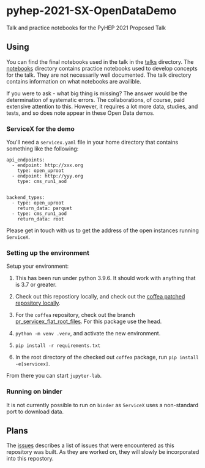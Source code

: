 # pyhep-2021-SX-OpenDataDemo
 Talk and practice notebooks for the PyHEP 2021 Proposed Talk

## Using

You can find the final notebooks used in the talk in the [talks](tree/main/talk) directory. The [notebooks](tree/main/notebooks) directory contains practice notebooks used to develop concepts for the talk. They are not necessarily well documented. The talk directory contains information on what notebooks are availible.

If you were to ask - what big thing is missing? The answer would be the determination of systematic errors. The collaborations, of course, paid extensive attention to this. However, it requires a lot more data, studies, and tests, and so does note appear in these Open Data demos.

### ServiceX for the demo

You'll need a `servicex.yaml` file in your home directory that contains something like the following:

```
api_endpoints:
  - endpoint: http://xxx.org
    type: open_uproot
  - endpoint: http://yyy.org
    type: cms_run1_aod


backend_types:
  - type: open_uproot
    return_data: parquet
  - type: cms_run1_aod
    return_data: root
```

Please get in touch with us to get the address of the open instances running `ServiceX`.

### Setting up the environment

Setup your environment:

1. This has been run under python 3.9.6. It should work with anything that is 3.7 or greater.

1. Check out this repostiory locally, and check out the [coffea patched repository locally](https://github.com/gordonwatts/coffea).
1. For the `coffea` repository, check out the branch [pr_servicex_flat_root_files](https://github.com/gordonwatts/coffea/tree/pr_servicex_flat_root_files). For this package use the head.
1. `python -m venv .venv`, and activate the new environment.
1. `pip install -r requirements.txt`
1. In the root directory of the checked out `coffea` package, run `pip install -e[servicex]`.

From there you can start `jupyter-lab`.

### Running on binder

It is not currently possible to run on `binder` as `ServiceX` uses a non-standard port to download data.


## Plans

The [issues](/../../issues) describes a list of issues that were encountered as this repository was built. As they are worked on, they will slowly be incorporated into this repostory.
